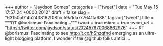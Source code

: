 
+++
author = "Jaydson Gomes"
categories = ["tweet"]
date = "Tue May 15 17:57:24 +0000 2012"
draft = false
slug = "63150a014b2438162f08fcc59a1da777641fa688"
tags = ["tweet"]
title = """RT @borismus: Fascinating..."""
tweet = true
micro = true
tweet_url = "https://twitter.com/jaydson/status/202457670068862976"
+++
RT @borismus: Fascinating to see http://t.co/hShzqfnd emerging as an ultra-light blogging platform. I wonder if the @github folks antici ...

